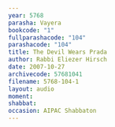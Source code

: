 ```yaml
---
year: 5768
parasha: Vayera
bookcode: "1"
fullparashacode: "104"
parashacode: "104"
title: The Devil Wears Prada
author: Rabbi Eliezer Hirsch
date: 2007-10-27
archivecode: 57681041
filename: 5768-104-1
layout: audio
moment: 
shabbat: 
occasion: AIPAC Shabbaton
---
```

